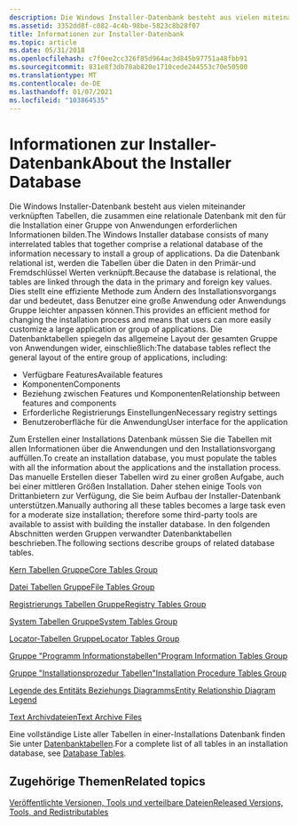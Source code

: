 ```yaml
---
description: Die Windows Installer-Datenbank besteht aus vielen miteinander verknüpften Tabellen, die zusammen eine relationale Datenbank mit den für die Installation einer Gruppe von Anwendungen erforderlichen Informationen bilden.
ms.assetid: 3352dd8f-c082-4c4b-98be-5823c8b28f07
title: Informationen zur Installer-Datenbank
ms.topic: article
ms.date: 05/31/2018
ms.openlocfilehash: c7f0ee2cc326f85d964ac3d845b97751a48fbb91
ms.sourcegitcommit: 831e8f3db78ab820e1710cede244553c70e50500
ms.translationtype: MT
ms.contentlocale: de-DE
ms.lasthandoff: 01/07/2021
ms.locfileid: "103864535"
---
```

# <a name="about-the-installer-database"></a><span data-ttu-id="4c5bc-103">Informationen zur Installer-Datenbank</span><span class="sxs-lookup"><span data-stu-id="4c5bc-103">About the Installer Database</span></span>

<span data-ttu-id="4c5bc-104">Die Windows Installer-Datenbank besteht aus vielen miteinander verknüpften Tabellen, die zusammen eine relationale Datenbank mit den für die Installation einer Gruppe von Anwendungen erforderlichen Informationen bilden.</span><span class="sxs-lookup"><span data-stu-id="4c5bc-104">The Windows Installer database consists of many interrelated tables that together comprise a relational database of the information necessary to install a group of applications.</span></span> <span data-ttu-id="4c5bc-105">Da die Datenbank relational ist, werden die Tabellen über die Daten in den Primär-und Fremdschlüssel Werten verknüpft.</span><span class="sxs-lookup"><span data-stu-id="4c5bc-105">Because the database is relational, the tables are linked through the data in the primary and foreign key values.</span></span> <span data-ttu-id="4c5bc-106">Dies stellt eine effiziente Methode zum Ändern des Installationsvorgangs dar und bedeutet, dass Benutzer eine große Anwendung oder Anwendungs Gruppe leichter anpassen können.</span><span class="sxs-lookup"><span data-stu-id="4c5bc-106">This provides an efficient method for changing the installation process and means that users can more easily customize a large application or group of applications.</span></span> <span data-ttu-id="4c5bc-107">Die Datenbanktabellen spiegeln das allgemeine Layout der gesamten Gruppe von Anwendungen wider, einschließlich:</span><span class="sxs-lookup"><span data-stu-id="4c5bc-107">The database tables reflect the general layout of the entire group of applications, including:</span></span>

-   <span data-ttu-id="4c5bc-108">Verfügbare Features</span><span class="sxs-lookup"><span data-stu-id="4c5bc-108">Available features</span></span>
-   <span data-ttu-id="4c5bc-109">Komponenten</span><span class="sxs-lookup"><span data-stu-id="4c5bc-109">Components</span></span>
-   <span data-ttu-id="4c5bc-110">Beziehung zwischen Features und Komponenten</span><span class="sxs-lookup"><span data-stu-id="4c5bc-110">Relationship between features and components</span></span>
-   <span data-ttu-id="4c5bc-111">Erforderliche Registrierungs Einstellungen</span><span class="sxs-lookup"><span data-stu-id="4c5bc-111">Necessary registry settings</span></span>
-   <span data-ttu-id="4c5bc-112">Benutzeroberfläche für die Anwendung</span><span class="sxs-lookup"><span data-stu-id="4c5bc-112">User interface for the application</span></span>

<span data-ttu-id="4c5bc-113">Zum Erstellen einer Installations Datenbank müssen Sie die Tabellen mit allen Informationen über die Anwendungen und den Installationsvorgang auffüllen.</span><span class="sxs-lookup"><span data-stu-id="4c5bc-113">To create an installation database, you must populate the tables with all the information about the applications and the installation process.</span></span> <span data-ttu-id="4c5bc-114">Das manuelle Erstellen dieser Tabellen wird zu einer großen Aufgabe, auch bei einer mittleren Größen Installation. Daher stehen einige Tools von Drittanbietern zur Verfügung, die Sie beim Aufbau der Installer-Datenbank unterstützen.</span><span class="sxs-lookup"><span data-stu-id="4c5bc-114">Manually authoring all these tables becomes a large task even for a moderate size installation; therefore some third-party tools are available to assist with building the installer database.</span></span> <span data-ttu-id="4c5bc-115">In den folgenden Abschnitten werden Gruppen verwandter Datenbanktabellen beschrieben.</span><span class="sxs-lookup"><span data-stu-id="4c5bc-115">The following sections describe groups of related database tables.</span></span>

[<span data-ttu-id="4c5bc-116">Kern Tabellen Gruppe</span><span class="sxs-lookup"><span data-stu-id="4c5bc-116">Core Tables Group</span></span>](core-tables-group.md)

[<span data-ttu-id="4c5bc-117">Datei Tabellen Gruppe</span><span class="sxs-lookup"><span data-stu-id="4c5bc-117">File Tables Group</span></span>](file-tables-group.md)

[<span data-ttu-id="4c5bc-118">Registrierungs Tabellen Gruppe</span><span class="sxs-lookup"><span data-stu-id="4c5bc-118">Registry Tables Group</span></span>](registry-tables-group.md)

[<span data-ttu-id="4c5bc-119">System Tabellen Gruppe</span><span class="sxs-lookup"><span data-stu-id="4c5bc-119">System Tables Group</span></span>](system-tables-group.md)

[<span data-ttu-id="4c5bc-120">Locator-Tabellen Gruppe</span><span class="sxs-lookup"><span data-stu-id="4c5bc-120">Locator Tables Group</span></span>](locator-tables-group.md)

[<span data-ttu-id="4c5bc-121">Gruppe "Programm Informationstabellen"</span><span class="sxs-lookup"><span data-stu-id="4c5bc-121">Program Information Tables Group</span></span>](program-information-tables-group.md)

[<span data-ttu-id="4c5bc-122">Gruppe "Installationsprozedur Tabellen"</span><span class="sxs-lookup"><span data-stu-id="4c5bc-122">Installation Procedure Tables Group</span></span>](installation-procedure-tables-group.md)

[<span data-ttu-id="4c5bc-123">Legende des Entitäts Beziehungs Diagramms</span><span class="sxs-lookup"><span data-stu-id="4c5bc-123">Entity Relationship Diagram Legend</span></span>](entity-relationship-diagram-legend.md)

[<span data-ttu-id="4c5bc-124">Text Archivdateien</span><span class="sxs-lookup"><span data-stu-id="4c5bc-124">Text Archive Files</span></span>](text-archive-files.md)

<span data-ttu-id="4c5bc-125">Eine vollständige Liste aller Tabellen in einer-Installations Datenbank finden Sie unter [Datenbanktabellen](database-tables.md).</span><span class="sxs-lookup"><span data-stu-id="4c5bc-125">For a complete list of all tables in an installation database, see [Database Tables](database-tables.md).</span></span>

## <a name="related-topics"></a><span data-ttu-id="4c5bc-126">Zugehörige Themen</span><span class="sxs-lookup"><span data-stu-id="4c5bc-126">Related topics</span></span>

<dl> <dt>

[<span data-ttu-id="4c5bc-127">Veröffentlichte Versionen, Tools und verteilbare Dateien</span><span class="sxs-lookup"><span data-stu-id="4c5bc-127">Released Versions, Tools, and Redistributables</span></span>](released-versions-tools-and-redistributables.md)
</dt> </dl>

 

 



